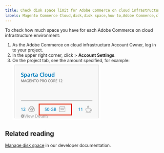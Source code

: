 ```yaml
---
title: Check disk space limit for Adobe Commerce on cloud infrastructure
labels: Magento Commerce Cloud,disk,disk space,how to,Adobe Commerce,cloud infrastructure
---
```


To check how much space you have for each Adobe Commerce on cloud infrastructure environment:

1. As the Adobe Commerce on cloud infrastructure Account Owner, log in to your project.    
1. In the upper right corner, click **<your name>** > **Account Settings**.    
1. On the project tab, see the amount specified, for example:
    ![project_space.png](assets/project_space.png)

## Related reading

[Manage disk space](https://devdocs.magento.com/cloud/project/manage-disk-space.html) in our developer documentation.
